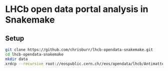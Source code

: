# LHCb open data portal analysis in Snakemake


## Setup
```bash
git clone https://github.com/chrisburr/lhcb-opendata-snakemake.git
cd lhcb-opendata-snakemake
mkdir data
xrdcp --recursive root://eospublic.cern.ch//eos/opendata/lhcb/AntimatterMatters2017/data/ data/
```
